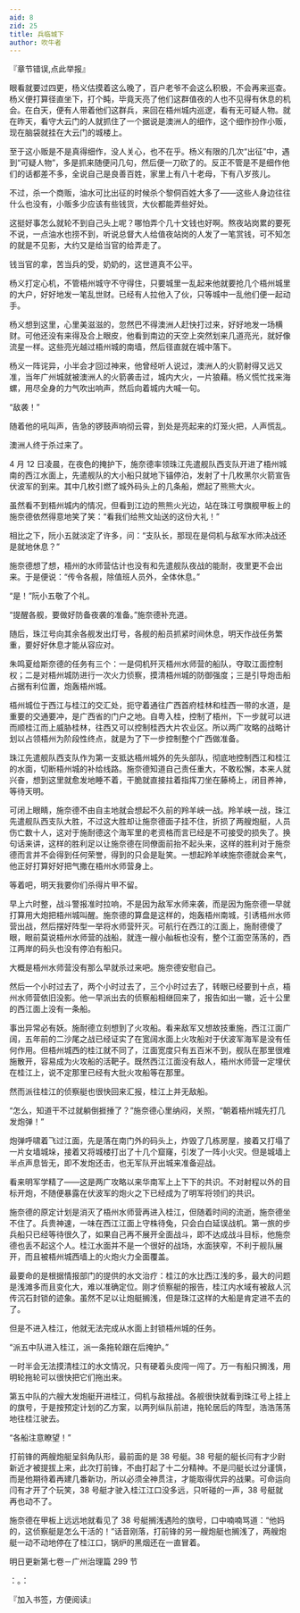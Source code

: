 ```yaml
---
aid: 8
zid: 25
title: 兵临城下
author: 吹牛者
---
```


『章节错误,点此举报』

眼看就要过四更，杨义估摸着这么晚了，百户老爷不会这么积极，不会再来巡查。杨义便打算径直坐下，打个盹，毕竟天亮了他们这群值夜的人也不见得有休息的机会。在白天，便有人带着他们这群兵，来回在梧州城内巡逻，看有无可疑人物。就在昨天，看守大云门的人就抓住了一个据说是澳洲人的细作，这个细作扮作小贩，现在脑袋就挂在大云门的城楼上。

至于这小贩是不是真得细作，没人关心，也不在乎。杨义有限的几次“出征”中，遇到“可疑人物”，多是抓来随便问几句，然后便一刀砍了的。反正不管是不是细作他们的话都差不多，全说自己是良善百姓，家里上有八十老母，下有八岁孩儿。

不过，杀一个商贩，油水可比出征的时候杀个黎侗百姓大多了――这些人身边往往什么也没有，小贩多少应该有些钱货，大伙都能弄些好处。

这挺好事怎么就轮不到自己头上呢？哪怕弄个几十文钱也好啊。熬夜站岗累的要死不说，一点油水也捞不到，听说总督大人给值夜站岗的人发了一笔赏钱，可不知怎的就是不见影，大约又是给当官的给弄走了。

钱当官的拿，苦当兵的受，奶奶的，这世道真不公平。

杨义打定心机，不管梧州城守不守得住，只要城里一乱起来他就要抢几个梧州城里的大户，好好地发一笔乱世财。已经有人拉他入了伙，只等城中一乱他们便一起动手。

杨义想到这里，心里美滋滋的，忽然巴不得澳洲人赶快打过来，好好地发一场横财。可他还没有来得及合上眼皮，他看到南边的天空上突然划来几道亮光，就好像流星一样。这些亮光越过梧州城的南墙，然后径直就在城中落下。

杨义一阵诧异，小半会才回过神来，他曾经听人说过，澳洲人的火箭射得又远又准，当年广州城就被澳洲人的火箭袭击过，城内大火，一片狼藉。杨义慌忙找来海螺，用尽全身的力气吹出响声，然后向着城内大喊一句。

“敌袭！”

随着他的吼叫声，告急的锣鼓声响彻云霄，到处是亮起来的灯笼火把，人声慌乱。

澳洲人终于杀过来了。

4 月 12 日凌晨，在夜色的掩护下，施奈德率领珠江先遣舰队西支队开进了梧州城南的西江水面上，先遣舰队的大小船只就地下锚停泊，发射了十几枚黑尔火箭宣告伏波军的到来。其中几枚引燃了城外码头上的几条船，燃起了熊熊大火。

虽然看不到梧州城内的情况，但看到江边的熊熊火光边，站在珠江号旗舰甲板上的施奈德依然得意地笑了笑：“看我们给熊文灿送的这份大礼！”

相比之下，阮小五就淡定了许多，问：“支队长，那现在是伺机与敌军水师决战还是就地休息？”

施奈德想了想，梧州的水师营估计也没有和先遣舰队夜战的能耐，夜里更不会出来。于是便说：“传令各舰，除值班人员外，全体休息。”

“是！”阮小五敬了个礼。

“提醒各舰，要做好防备夜袭的准备。”施奈德补充道。

随后，珠江号向其余各舰发出灯号，各舰的船员抓紧时间休息，明天作战任务繁重，要好好休息才能从容应对。

朱鸣夏给斯奈德的任务有三个：一是伺机歼灭梧州水师营的船队，夺取江面控制权；二是对梧州城防进行一次火力侦察，摸清梧州城的防御强度；三是引导炮击船占据有利位置，炮轰梧州城。

梧州城位于西江与桂江的交汇处，扼守着通往广西首府桂林和桂西一带的水道，是重要的交通要冲，是广西省的门户之地。自粤入桂，控制了梧州，下一步就可以进而顺桂江而上威胁桂林，往西又可以控制桂西大片农业区。所以两广攻略的战略计划以占领梧州为阶段性终点，就是为了下一步控制整个广西做准备。

珠江先遣舰队西支队作为第一支抵达梧州城外的先头部队，彻底地控制西江和桂江的水面，切断梧州城的补给线路。施奈德知道自己责任重大，不敢松懈，本来人就兴奋，想到这里就愈发地睡不着，干脆就直接拄着指挥刀坐在藤椅上，闭目养神，等待天明。

可闭上眼睛，施奈德不由自主地就会想起不久前的羚羊峡一战。羚羊峡一战，珠江先遣舰队西支队大胜，不过这大胜却让施奈德面子挂不住，折损了两艘炮艇，人员伤亡数十人，这对于施耐德这个海军里的老资格而言已经是不可接受的损失了。换句话来讲，这样的胜利足以让施奈德在同僚面前抬不起头来，这样的胜利对于施奈德而言并不会得到任何荣誉，得到的只会是耻笑。一想起羚羊峡施奈德就会来气，他正好打算好好把气撒在梧州水师营身上。

等着吧，明天我要你们杀得片甲不留。

早上六时整，战斗警报准时拉响，不是因为敌军水师来袭，而是因为施奈德一早就打算用大炮把梧州城叫醒。施奈德的算盘是这样的，炮轰梧州南城，引诱梧州水师营出战，然后摆好阵型一举将水师营歼灭。可航行在西江的江面上，施耐德傻了眼，眼前莫说梧州水师营的战船，就连一艘小舢板也没有，整个江面空荡荡的，西江两岸的码头也没有停泊有船只。

大概是梧州水师营没有那么早就杀过来吧。施奈德安慰自己。

然后一个小时过去了，两个小时过去了，三个小时过去了，转眼已经要到十点，梧州水师营依旧没影。他一早派出去的侦察船相继回来了，报告如出一辙，近十公里的西江面上没有一条船。

事出异常必有妖。施耐德立刻想到了火攻船。看来敌军又想故技重施，西江江面广阔，五年前的二沙尾之战已经证实了在宽阔水面上火攻船对于伏波军海军是没有任何作用。但梧州城西的桂江就不同了，江面宽度只有五百米不到，舰队在那里很难施散开，容易成为火攻船的活靶子。既然西江江面没有敌人，梧州水师营一定埋伏在桂江上，说不定那里已经有大批火攻船等在那里。

然而派往桂江的侦察艇也很快回来汇报，桂江上并无敌船。

“怎么，知道干不过就躺倒捱捶了？”施奈德心里纳闷，关照，“朝着梧州城先打几发炮弹！”

炮弹呼啸着飞过江面，先是落在南门外的码头上，炸毁了几栋房屋，接着又打塌了一片女墙城垛，接着又将城楼打出了十几个窟窿，引发了一阵小火灾。但是城墙上半点声息皆无，即不发炮还击，也无军队开出城来准备迎战。

看来明军学精了――这是两广攻略以来华南军上上下下的共识。不对射程以外的目标开炮，不随便暴露在伏波军的炮火之下已经成为了明军将领们的共识。

施奈德的原定计划是消灭了梧州水师营再进入桂江，但随着时间的流逝，施奈德坐不住了。兵贵神速，一味在西江江面上守株待兔，只会白白延误战机。第一旅的步兵船只已经等待很久了，如果自己再不展开全面战斗，即不达成战斗目标，他施奈德也丢不起这个人。桂江水面并不是一个很好的战场，水面狭窄，不利于舰队展开，而且被梧州城西墙上的火炮火力全面覆盖。

最要命的是根据情报部门的提供的水文治疗：桂江的水比西江浅的多，最大的问题是浅滩多而且变化大，难以准确定位。刚才侦察艇的报告，桂江内水域有被敌人沉传沉石封锁的迹象。虽然不足以让炮艇搁浅，但是珠江这样的大船是肯定进不去的了。

但是不进入桂江，他就无法完成从水面上封锁梧州城的任务。

“派五中队进入桂江，派一条拖轮跟在后掩护。”

一时半会无法摸清桂江的水文情况，只有硬着头皮闯一闯了。万一有船只搁浅，用明轮拖轮可以很快把它们拖出来。

第五中队的六艘大发炮艇开进桂江，伺机与敌接战。各舰很快就看到珠江号上挂上的旗号，于是按预定计划的乙方案，以两列纵队前进，拖轮居后的阵型，浩浩荡荡地往桂江驶去。

“各船注意瞭望！”

打前锋的两艘炮艇呈斜角队形，最前面的是 38 号艇。38 号艇的艇长闫有才少尉新近才被提拔上来，此次打前锋，不由打起了十二分精神。不是闫艇长过分谨慎，而是他期待着再建几番新功，所以必须全神贯注，才能取得优异的战果。可命运向闫有才开了个玩笑，38 号艇才驶入桂江江口没多远，只听碰的一声，38 号艇就再也动不了。

施奈德在甲板上远远地就看见了 38 号艇搁浅遇险的旗号，口中喃喃骂道：“他妈的，这侦察艇是怎么干活的！”话音刚落，打前锋的另一艘炮艇也搁浅了，两艘炮艇一动不动地停在了桂江口，锅炉的黑烟还在一直冒着。

明日更新第七卷－广州治理篇 299 节

：。：

『加入书签，方便阅读』
